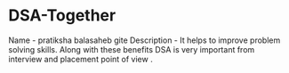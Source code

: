 # DSA-Together
Name - pratiksha balasaheb gite Description - It  helps to improve problem solving skills. Along with these benefits DSA is very important from interview and placement point of view .
